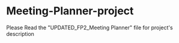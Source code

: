 # Meeting-Planner-project

Please Read the "UPDATED_FP2_Meeting Planner" file for project's description
